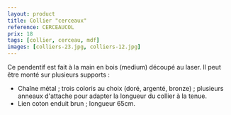 ```yaml
---
layout: product
title: Collier "cerceaux"
reference: CERCEAUCOL
prix: 18
tags: [collier, cerceau, mdf]
images: [colliers-23.jpg, colliers-12.jpg]
---
```

Ce pendentif est fait à la main en bois (medium) découpé au laser. Il peut être monté sur plusieurs supports :

- Chaîne métal ; trois coloris au choix (doré, argenté, bronze) ; plusieurs anneaux d'attache pour adapter la longueur du collier à la tenue. </li>
- Lien coton enduit brun ; longueur 65cm.